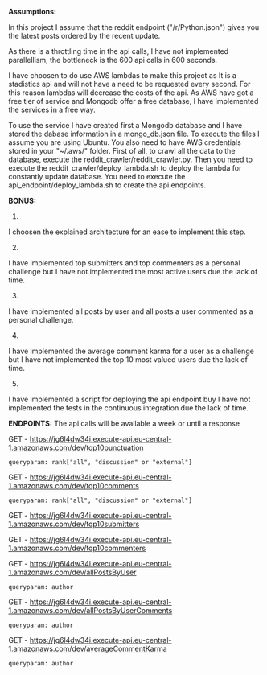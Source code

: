 
**Assumptions:**

In this project I assume that the reddit endpoint ("/r/Python.json") gives you the latest posts ordered by the recent update.

As there is a throttling time in the api calls, I have not implemented parallellism, the bottleneck is the 600 api calls in 600 seconds.

I have choosen to do use AWS lambdas to make this project as It is a stadistics api and will not have a need to be requested every second. For this reason lambdas will decrease the costs of the api. As AWS have got a free tier of service and Mongodb offer a free database, I have implemented the services in a free way.

To use the service I have created first a Mongodb database and I have stored the dabase information in a mongo_db.json file. To execute the files I assume you are using Ubuntu. You also need to have AWS credentials stored in your "~/.aws/" folder. First of all, to crawl all the data to the database, execute the reddit_crawler/reddit_crawler.py.
Then you need to execute the reddit_crawler/deploy_lambda.sh to deploy the lambda for constantly update database. You need to execute the api_endpoint/deploy_lambda.sh to create the api endpoints.


**BONUS:**

1.
I choosen the explained architecture for an ease to implement this step.

2.
I have implemented top submitters and top commenters as a personal challenge but I have not implemented the most active users due the lack of time.

3.
I have implemented all posts by user and all posts a user commented as a personal challenge.

4.
I have implemented the average comment karma for a user as a challenge but I have not implemented the top 10 most valued users due the lack of time.

5.
I have implemented a script for deploying the api endpoint buy I have not implemented the tests in the continuous integration due the lack of time.


**ENDPOINTS:**
    The api calls will be available a week or until a response

  GET - https://jg6l4dw34i.execute-api.eu-central-1.amazonaws.com/dev/top10punctuation

    queryparam: rank["all", "discussion" or "external"]
  GET - https://jg6l4dw34i.execute-api.eu-central-1.amazonaws.com/dev/top10comments

    queryparam: rank["all", "discussion" or "external"]
  GET - https://jg6l4dw34i.execute-api.eu-central-1.amazonaws.com/dev/top10submitters

  GET - https://jg6l4dw34i.execute-api.eu-central-1.amazonaws.com/dev/top10commenters

  GET - https://jg6l4dw34i.execute-api.eu-central-1.amazonaws.com/dev/allPostsByUser

    queryparam: author
  GET - https://jg6l4dw34i.execute-api.eu-central-1.amazonaws.com/dev/allPostsByUserComments

    queryparam: author
  GET - https://jg6l4dw34i.execute-api.eu-central-1.amazonaws.com/dev/averageCommentKarma

    queryparam: author
